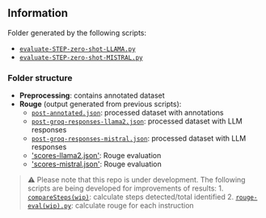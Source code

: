 ## Information
Folder generated by the following scripts:

+ [`evaluate-STEP-zero-shot-LLAMA.py`](../evaluate-STEP-zero-shot-LLAMA.py)
+ [`evaluate-STEP-zero-shot-MISTRAL.py`](../evaluate-STEP-zero-shot-MISTRAL.py)


### Folder structure
- **Preprocessing**: contains annotated dataset
- **Rouge** (output generated from previous scripts):
    + [`post-annotated.json`](/Evaluation/Rouge/post-annotated.json): processed dataset with annotations
    + [`post-groq-responses-llama2.json`](/Evaluation/Rouge/post-groq-responses-llama2.json): processed dataset with LLM responses
     + [`post-groq-responses-mistral.json`](/Evaluation/Rouge/post-groq-responses-mistral.json): processed dataset with LLM responses
     + ['scores-llama2.json'](/Evaluation/Rouge/scores-llama2.json): Rouge evaluation
     + ['scores-mistral.json'](/Evaluation/Rouge/scores-llama2.json): Rouge evaluation


> :warning: Please note that this repo is under development. The following scripts are being developed for improvements of results: 1. [`compareSteps(wip)`](../compareSteps(wip).py): calculate steps detected/total identified 2. [`rouge-eval(wip).py`](../rouge-eval(wip).py): calculate rouge for each instruction